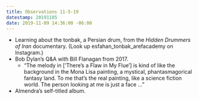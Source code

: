 ```yaml
---
title: Observations 11-5-19
datestamp: 20191105
date: 2019-11-09 14:36:00 -06:00
---
```


- Learning about the tonbak, a Persian drum, from the *Hidden Drummers of Iran* documentary. (Look up esfahan_tonbak_arefacademy on Instagram.)
- Bob Dylan’s Q&A with Bill Flanagan from 2017.
	- “The melody in [‘There’s a Flaw in My Flue’] is kind of like the background in the Mona Lisa painting, a mystical, phantasmagorical fantasy land. To me that’s the real painting, like a science fiction world. The person looking at me is just a face …”
- Almendra’s self-titled album.
